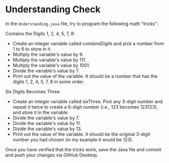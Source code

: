 # Understanding Check

In the `Understanding.java` file, try to program the following math "tricks":

Contains the Digits 1, 2, 4, 5, 7, 8:
- Create an integer variable called containsDigits and pick a number from 1 to 6 to store in it.
- Multiply the variable's value by 9.
- Multiply the variable's value by 111.
- Multiply the variable's value by 1001.
- Divide the variable's value by 7.
- Print out the value of the variable. It should be a number that has the digits 1, 2, 4, 5, 7, 8 in some order.

Six Digits Becomes Three:
- Create an integer variable called sixThree. Pick any 3-digit number and repeat it twice to create a 6-digit number (i.e., 123 becomes 123123), and store it in the variable.
- Divide the variable's value by 7.
- Divide the variable's value by 11.
- Divide the variable's value by 13.
- Print out the value of the variable. It should be the original 3-digit number you had chosen (in my example it would be 123).

Once you have verified that the tricks work, save the Java file and commit and push your changes via GitHub Desktop.
